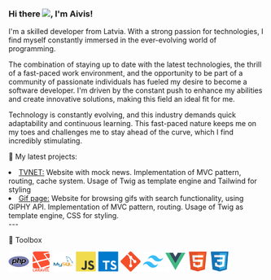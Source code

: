 ### Hi there <img src="https://raw.githubusercontent.com/MartinHeinz/MartinHeinz/master/wave.gif" width="30px">, I'm Aivis!

I'm a skilled developer from Latvia. With a strong passion for technologies, I find myself constantly immersed in the ever-evolving world of programming. 

The combination of staying up to date with the latest technologies, the thrill of a fast-paced work environment, and the opportunity to be part of a community of passionate individuals has fueled my desire to become a software developer. I'm driven by the constant push to enhance my abilities and create innovative solutions, making this field an ideal fit for me.

Technology is constantly evolving, and this industry demands quick adaptability and continuous learning. This fast-paced nature keeps me on my toes and challenges me to stay ahead of the curve, which I find incredibly stimulating.

 <p>&#128296 My latest projects:</p>
<li><a href="https://github.com/aivis-vigo/CartoonApi">TVNET:</a> Website with mock news. Implementation of MVC pattern, routing, cache system. Usage of Twig as template engine and Tailwind for styling</li>
<li><a href="https://github.com/aivis-vigo/TVNET">Gif page:</a> Website for browsing gifs with search functionality, using GIPHY API. Implementation of MVC pattern, routing. Usage of Twig as template engine, CSS for styling.</li>
---

🧰 Toolbox

<img src="https://github.com/devicons/devicon/blob/master/icons/php/php-original.svg" alt="PHP Logo" width="40" height="40"/>  <img src="https://github.com/devicons/devicon/blob/master/icons/laravel/laravel-plain-wordmark.svg" alt="Laravel" width="40" height="40"/>  <img src="https://github.com/devicons/devicon/blob/master/icons/mysql/mysql-original-wordmark.svg" alt="MySQL Logo" width="40" height="40"/>  <img src="https://github.com/devicons/devicon/blob/master/icons/javascript/javascript-original.svg" alt="JS" width="40" height="40"/>  <img src="https://github.com/devicons/devicon/blob/master/icons/typescript/typescript-original.svg" alt="TS Logo" width="40" height="40"/>  <img src="https://github.com/devicons/devicon/blob/master/icons/git/git-plain.svg" alt="Git" width="40" height="40"/>  <img src="https://github.com/devicons/devicon/blob/master/icons/tailwindcss/tailwindcss-plain.svg" alt="Tailwinds" width="40" height="40"/>  <img src="https://github.com/devicons/devicon/blob/master/icons/vuejs/vuejs-original.svg" alt="Vuejs" width="40" height="40"/>  <img src="https://github.com/devicons/devicon/blob/master/icons/html5/html5-original.svg" alt="HTML5 Logo" width="40" height="40"/>  <img src="https://github.com/devicons/devicon/blob/master/icons/css3/css3-original.svg" alt="CSS3" width="40" height="40"/>
